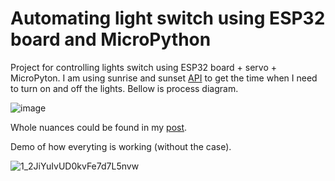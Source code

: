 # Automating light switch using ESP32 board and MicroPython

Project for controlling lights switch using ESP32 board + servo + MicroPyton. I am using sunrise and sunset [API](https://sunrise-sunset.org/api) to get the time when I need to turn on and off the lights. Bellow is process diagram.

![image](https://user-images.githubusercontent.com/20923703/132804979-0ddb8ae2-70e1-4cd2-b273-6a5205554751.png)

Whole nuances could be found in my [post](https://medium.com/@tomas.rasymas/automating-light-switch-using-esp32-board-and-micropython-502622f54242).

Demo of how everyting is working (without the case).

![1_2JiYuIvUD0kvFe7d7L5nvw](https://user-images.githubusercontent.com/20923703/132805405-109a8a38-d990-40d6-b7ca-ea806dd4d8df.gif)
